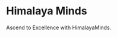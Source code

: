 # Himalaya Minds

Ascend to Excellence with HimalayaMinds.


<!-- Primary Color (Blue):

#3498db (Flat Blue)
#0074cc (Darker Blue)
Secondary Color (Green):

#2ecc71 (Flat Green)
#009432 (Darker Green)
Accent Color (Orange):

#f39c12 (Flat Orange)
#e67e22 (Darker Orange)
Background Color (Light Gray):

#f8f9fa (Light Gray for backgrounds)
#ecf0f1 (Slightly darker gray for contrast)
Text Color (Dark Gray):

#2c3e50 (Dark Gray for text)
Highlight Color (Yellow):

#f1c40f (Yellow for highlights or calls-to-action) -->
